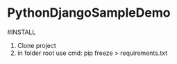 # PythonDjangoSampleDemo


#INSTALL

1. Clone project
2. in folder root use cmd: pip freeze > requirements.txt
